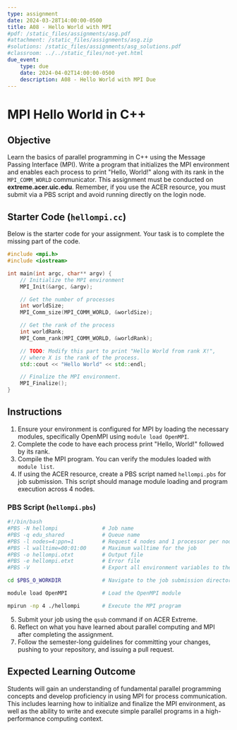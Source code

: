 ```yaml
---
type: assignment
date: 2024-03-28T14:00:00-0500
title: A08 - Hello World with MPI
#pdf: /static_files/assignments/asg.pdf
#attachment: /static_files/assignments/asg.zip
#solutions: /static_files/assignments/asg_solutions.pdf
#classroom: ../../static_files/not-yet.html
due_event: 
    type: due
    date: 2024-04-02T14:00:00-0500
    description: A08 - Hello World with MPI Due
---
```

<!-- This is a sample assignment. (25 points)-->

# MPI Hello World in C++

## Objective
Learn the basics of parallel programming in C++ using the Message Passing Interface (MPI). Write a program that initializes the MPI environment and enables each process to print "Hello, World!" along with its rank in the `MPI_COMM_WORLD` communicator. This assignment must be conducted on **extreme.acer.uic.edu**. Remember, if you use the ACER resource, you must submit via a PBS script and avoid running directly on the login node.

## Starter Code (`hellompi.cc`)
Below is the starter code for your assignment. Your task is to complete the missing part of the code.

```c++
#include <mpi.h>
#include <iostream>

int main(int argc, char** argv) {
    // Initialize the MPI environment
    MPI_Init(&argc, &argv);

    // Get the number of processes
    int worldSize;
    MPI_Comm_size(MPI_COMM_WORLD, &worldSize);

    // Get the rank of the process
    int worldRank;
    MPI_Comm_rank(MPI_COMM_WORLD, &worldRank);

    // TODO: Modify this part to print "Hello World from rank X!",
    // where X is the rank of the process.
    std::cout << "Hello World" << std::endl;

    // Finalize the MPI environment.
    MPI_Finalize();
}
```

## Instructions

1. Ensure your environment is configured for MPI by loading the necessary modules, specifically OpenMPI using `module load OpenMPI`.
2. Complete the code to have each process print "Hello, World!" followed by its rank.
3. Compile the MPI program. You can verify the modules loaded with `module list`.
4. If using the ACER resource, create a PBS script named `hellompi.pbs` for job submission. This script should manage module loading and program execution across 4 nodes.

### PBS Script (`hellompi.pbs`)

```bash
#!/bin/bash
#PBS -N hellompi              # Job name
#PBS -q edu_shared            # Queue name
#PBS -l nodes=4:ppn=1         # Request 4 nodes and 1 processor per node
#PBS -l walltime=00:01:00     # Maximum walltime for the job
#PBS -o hellompi.otxt         # Output file
#PBS -e hellompi.etxt         # Error file
#PBS -V                       # Export all environment variables to the job

cd $PBS_O_WORKDIR             # Navigate to the job submission directory

module load OpenMPI           # Load the OpenMPI module

mpirun -np 4 ./hellompi       # Execute the MPI program
```

5. Submit your job using the `qsub` command if on ACER Extreme.
6. Reflect on what you have learned about parallel computing and MPI after completing the assignment.
7. Follow the semester-long guidelines for committing your changes, pushing to your repository, and issuing a pull request.

## Expected Learning Outcome

Students will gain an understanding of fundamental parallel programming concepts and develop proficiency in using MPI for process communication. This includes learning how to initialize and finalize the MPI environment, as well as the ability to write and execute simple parallel programs in a high-performance computing context.
